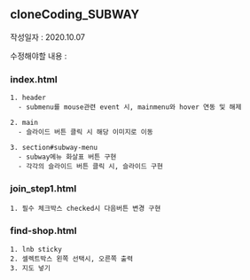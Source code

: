 ## cloneCoding_SUBWAY

작성일자 : 2020.10.07

수정해야할 내용 :

  ### index.html
    1. header
      - submenu를 mouse관련 event 시, mainmenu와 hover 연동 및 해제
      
    2. main
      - 슬라이드 버튼 클릭 시 해당 이미지로 이동
      
    3. section#subway-menu
      - subway메뉴 화살표 버튼 구현
      - 각각의 슬라이드 버튼 클릭 시, 슬라이드 구현

### join_step1.html
    1. 필수 체크박스 checked시 다음버튼 변경 구현

### find-shop.html
    1. lnb sticky
    2. 셀렉트박스 왼쪽 선택시, 오른쪽 출력
    3. 지도 넣기